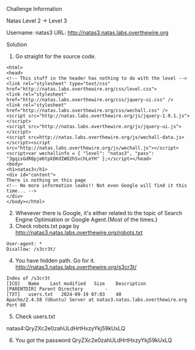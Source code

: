 Challenge Information

Natas Level 2 → Level 3

Username: natas3
URL:      http://natas3.natas.labs.overthewire.org


Solution

1. Go straight for the source code.

```
<html>
<head>
<!-- This stuff in the header has nothing to do with the level -->
<link rel="stylesheet" type="text/css" href="http://natas.labs.overthewire.org/css/level.css">
<link rel="stylesheet" href="http://natas.labs.overthewire.org/css/jquery-ui.css" />
<link rel="stylesheet" href="http://natas.labs.overthewire.org/css/wechall.css" />
<script src="http://natas.labs.overthewire.org/js/jquery-1.9.1.js"></script>
<script src="http://natas.labs.overthewire.org/js/jquery-ui.js"></script>
<script src=http://natas.labs.overthewire.org/js/wechall-data.js></script><script src="http://natas.labs.overthewire.org/js/wechall.js"></script>
<script>var wechallinfo = { "level": "natas3", "pass": "3gqisGdR0pjm6tpkDKdIWO2hSvchLeYH" };</script></head>
<body>
<h1>natas3</h1>
<div id="content">
There is nothing on this page
<!-- No more information leaks!! Not even Google will find it this time... -->
</div>
</body></html>
```

2. Whevever there is Google, it's either related to the topic of Search Engine Optimiation or Google Agent.{Most of the times.}
3. Check robots.txt page by http://natas3.natas.labs.overthewire.org/robots.txt

```
User-agent: *
Disallow: /s3cr3t/
```

4. You have  hidden path. Go for it. http://natas3.natas.labs.overthewire.org/s3cr3t/

```
Index of /s3cr3t
[ICO]	Name	Last modified	Size	Description
[PARENTDIR]	Parent Directory	 	- 	 
[TXT]	users.txt	2024-09-19 07:03 	40 	 
Apache/2.4.58 (Ubuntu) Server at natas3.natas.labs.overthewire.org Port 80
```

5. Check users.txt

natas4:QryZXc2e0zahULdHrtHxzyYkj59kUxLQ


6. You got the password QryZXc2e0zahULdHrtHxzyYkj59kUxLQ